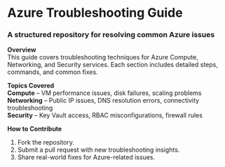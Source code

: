 #  Azure Troubleshooting Guide  
### **A structured repository for resolving common Azure issues**  

**Overview**  
This guide covers troubleshooting techniques for Azure Compute, Networking, and Security services. Each section includes detailed steps, commands, and common fixes.

**Topics Covered**  
 **Compute** – VM performance issues, disk failures, scaling problems  
 **Networking** – Public IP issues, DNS resolution errors, connectivity troubleshooting  
 **Security** – Key Vault access, RBAC misconfigurations, firewall rules

 **How to Contribute**  
1. Fork the repository.  
2. Submit a pull request with new troubleshooting insights.  
3. Share real-world fixes for Azure-related issues.  
